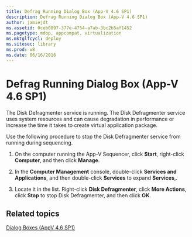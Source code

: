 ```yaml
---
title: Defrag Running Dialog Box (App-V 4.6 SP1)
description: Defrag Running Dialog Box (App-V 4.6 SP1)
author: jamiejdt
ms.assetid: 0ceb0897-377e-4754-a7ab-3bc2b5af1452
ms.pagetype: mdop, appcompat, virtualization
ms.mktglfcycl: deploy
ms.sitesec: library
ms.prod: w8
ms.date: 06/16/2016
---
```



# Defrag Running Dialog Box (App-V 4.6 SP1)


The Disk Defragmenter service is running. The Disk Defragmenter service uses system resources and can cause degradation in performance or increase the time it takes to create virtual application package.

Use the following procedure to stop the Disk Defragmenter service from running during sequencing.

1.  On the computer running the App-V Sequencer, click **Start**, right-click **Computer**, and then click **Manage**.

2.  In the **Computer Management** console, double-click **Services and Applications**, and then double-click **Services** to expand **Services**,.

3.  Locate it in the list. Right-click **Disk Defragmenter**, click **More Actions**, click **Stop** to stop Disk Defragmenter, and then click **OK**.

## Related topics


[Dialog Boxes (AppV 4.6 SP1)](dialog-boxes--appv-46-sp1-.md)

 

 





